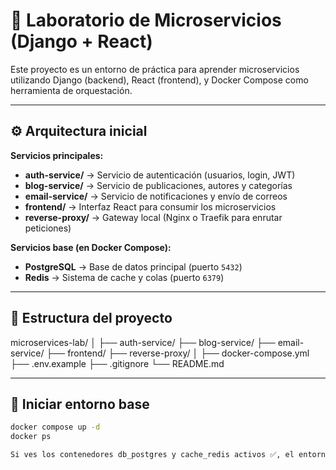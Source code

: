 # 🧪 Laboratorio de Microservicios (Django + React)

Este proyecto es un entorno de práctica para aprender microservicios utilizando Django (backend), React (frontend), y Docker Compose como herramienta de orquestación.

---

## ⚙️ Arquitectura inicial

**Servicios principales:**
- **auth-service/** → Servicio de autenticación (usuarios, login, JWT)
- **blog-service/** → Servicio de publicaciones, autores y categorías
- **email-service/** → Servicio de notificaciones y envío de correos
- **frontend/** → Interfaz React para consumir los microservicios
- **reverse-proxy/** → Gateway local (Nginx o Traefik para enrutar peticiones)

**Servicios base (en Docker Compose):**
- **PostgreSQL** → Base de datos principal (puerto `5432`)
- **Redis** → Sistema de cache y colas (puerto `6379`)

---

## 📂 Estructura del proyecto

microservices-lab/
│
├── auth-service/
├── blog-service/
├── email-service/
├── frontend/
├── reverse-proxy/
│
├── docker-compose.yml
├── .env.example
├── .gitignore
└── README.md


---

## 🚀 Iniciar entorno base

```bash
docker compose up -d
docker ps

Si ves los contenedores db_postgres y cache_redis activos ✅, el entorno base está listo.